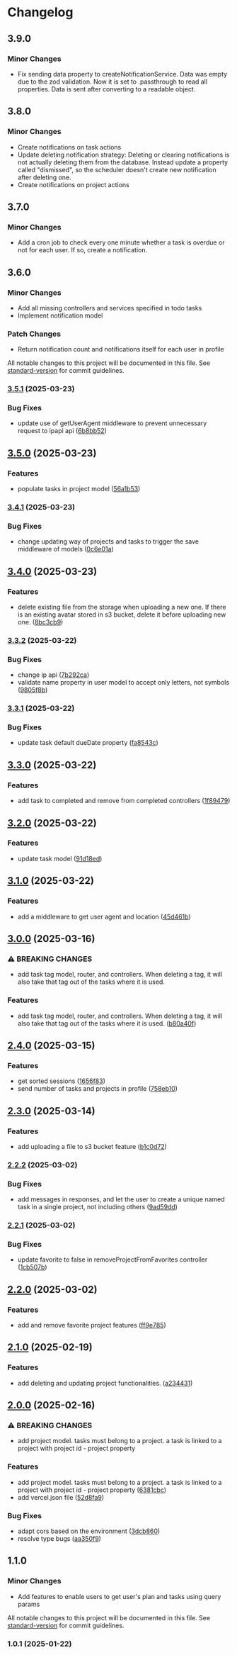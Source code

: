 # Changelog

## 3.9.0

### Minor Changes

- Fix sending data property to createNotificationService. Data was empty due to the zod validation. Now it is set to .passthrough to read all properties. Data is sent after converting to a readable object.

## 3.8.0

### Minor Changes

- Create notifications on task actions
- Update deleting notification strategy: Deleting or clearing notifications is not actually deleting them from the database. Instead update a property called "dismissed", so the scheduler doesn't create new notification after deleting one.
- Create notifications on project actions

## 3.7.0

### Minor Changes

- Add a cron job to check every one minute whether a task is overdue or not for each user. If so, create a notification.

## 3.6.0

### Minor Changes

- Add all missing controllers and services specified in todo tasks
- Implement notification model

### Patch Changes

- Return notification count and notifications itself for each user in profile

All notable changes to this project will be documented in this file. See [standard-version](https://github.com/conventional-changelog/standard-version) for commit guidelines.

### [3.5.1](https://github.com/ZeynalliZeynal/todoist-server/compare/v3.5.0...v3.5.1) (2025-03-23)

### Bug Fixes

- update use of getUserAgent middleware to prevent unnecessary request to ipapi api ([6b8bb52](https://github.com/ZeynalliZeynal/todoist-server/commit/6b8bb521434311676b424ac37ac5eb7807de88c6))

## [3.5.0](https://github.com/ZeynalliZeynal/todoist-server/compare/v3.4.1...v3.5.0) (2025-03-23)

### Features

- populate tasks in project model ([56a1b53](https://github.com/ZeynalliZeynal/todoist-server/commit/56a1b532ec7c13a353ba346cde5b93e28a2b3986))

### [3.4.1](https://github.com/ZeynalliZeynal/todoist-server/compare/v3.4.0...v3.4.1) (2025-03-23)

### Bug Fixes

- change updating way of projects and tasks to trigger the save middleware of models ([0c6e01a](https://github.com/ZeynalliZeynal/todoist-server/commit/0c6e01a8126c79ef22773ed6f977d96f651c1f86))

## [3.4.0](https://github.com/ZeynalliZeynal/todoist-server/compare/v3.3.2...v3.4.0) (2025-03-23)

### Features

- delete existing file from the storage when uploading a new one. If there is an existing avatar stored in s3 bucket, delete it before uploading new one. ([8bc3cb9](https://github.com/ZeynalliZeynal/todoist-server/commit/8bc3cb956651d0322d68e0d6c85c6eacc1c93b6a))

### [3.3.2](https://github.com/ZeynalliZeynal/todoist-server/compare/v3.3.1...v3.3.2) (2025-03-22)

### Bug Fixes

- change ip api ([7b292ca](https://github.com/ZeynalliZeynal/todoist-server/commit/7b292ca6dbebad905e2c5ac1a2d0eae5686b1d51))
- validate name property in user model to accept only letters, not symbols ([9805f8b](https://github.com/ZeynalliZeynal/todoist-server/commit/9805f8b5fc0a57009a92d1b2f31a6d934b87494d))

### [3.3.1](https://github.com/ZeynalliZeynal/todoist-server/compare/v3.3.0...v3.3.1) (2025-03-22)

### Bug Fixes

- update task default dueDate property ([fa8543c](https://github.com/ZeynalliZeynal/todoist-server/commit/fa8543c0613f2cc04868cd793a4006250ade24d1))

## [3.3.0](https://github.com/ZeynalliZeynal/todoist-server/compare/v3.2.0...v3.3.0) (2025-03-22)

### Features

- add task to completed and remove from completed controllers ([1f89479](https://github.com/ZeynalliZeynal/todoist-server/commit/1f8947908d2c2af44bc8d281511fc20646a2cbe2))

## [3.2.0](https://github.com/ZeynalliZeynal/todoist-server/compare/v3.1.0...v3.2.0) (2025-03-22)

### Features

- update task model ([91d18ed](https://github.com/ZeynalliZeynal/todoist-server/commit/91d18ed431cdd7d8f30f6b0535c582ba5316ab64))

## [3.1.0](https://github.com/ZeynalliZeynal/todoist-server/compare/v3.0.0...v3.1.0) (2025-03-22)

### Features

- add a middleware to get user agent and location ([45d461b](https://github.com/ZeynalliZeynal/todoist-server/commit/45d461b1c6ca0c492b9d4f9563e384aabbec1527))

## [3.0.0](https://github.com/ZeynalliZeynal/todoist-server/compare/v2.4.0...v3.0.0) (2025-03-16)

### ⚠ BREAKING CHANGES

- add task tag model, router, and controllers. When deleting a tag, it will also take that tag out of the tasks where it is used.

### Features

- add task tag model, router, and controllers. When deleting a tag, it will also take that tag out of the tasks where it is used. ([b80a40f](https://github.com/ZeynalliZeynal/todoist-server/commit/b80a40fc0600fcee05bd8e0331ff0465a15a333e))

## [2.4.0](https://github.com/ZeynalliZeynal/todoist-server/compare/v2.3.0...v2.4.0) (2025-03-15)

### Features

- get sorted sessions ([1656f83](https://github.com/ZeynalliZeynal/todoist-server/commit/1656f83662e49b75ff00fa31f430ac58111c673a))
- send number of tasks and projects in profile ([758eb10](https://github.com/ZeynalliZeynal/todoist-server/commit/758eb1078c9881800cc02cbab48e5d52c109e5c8))

## [2.3.0](https://github.com/ZeynalliZeynal/todoist-server/compare/v2.2.2...v2.3.0) (2025-03-14)

### Features

- add uploading a file to s3 bucket feature ([b1c0d72](https://github.com/ZeynalliZeynal/todoist-server/commit/b1c0d72a6533555035ef2b0bb6becf16ca947cc7))

### [2.2.2](https://github.com/ZeynalliZeynal/todoist-server/compare/v2.2.1...v2.2.2) (2025-03-02)

### Bug Fixes

- add messages in responses, and let the user to create a unique named task in a single project, not including others ([9ad59dd](https://github.com/ZeynalliZeynal/todoist-server/commit/9ad59dd285a867bb3643ad5c4412f4e17200fd6e))

### [2.2.1](https://github.com/ZeynalliZeynal/todoist-server/compare/v2.2.0...v2.2.1) (2025-03-02)

### Bug Fixes

- update favorite to false in removeProjectFromFavorites controller ([1cb507b](https://github.com/ZeynalliZeynal/todoist-server/commit/1cb507b479b9ec3fca6691ab978f26aeceea33da))

## [2.2.0](https://github.com/ZeynalliZeynal/todoist-server/compare/v2.1.0...v2.2.0) (2025-03-02)

### Features

- add and remove favorite project features ([ff9e785](https://github.com/ZeynalliZeynal/todoist-server/commit/ff9e7855a85074215d95d8e154dc80bdea11f8df))

## [2.1.0](https://github.com/ZeynalliZeynal/todoist-server/compare/v2.0.0...v2.1.0) (2025-02-19)

### Features

- add deleting and updating project functionalities. ([a234431](https://github.com/ZeynalliZeynal/todoist-server/commit/a234431c14a033ad4a006dae2789bdf2590684f3))

## [2.0.0](https://github.com/ZeynalliZeynal/todoist-server/compare/v1.0.1...v2.0.0) (2025-02-16)

### ⚠ BREAKING CHANGES

- add project model. tasks must belong to a project. a task is linked to a project with project id - project property

### Features

- add project model. tasks must belong to a project. a task is linked to a project with project id - project property ([6381cbc](https://github.com/ZeynalliZeynal/todoist-server/commit/6381cbc88fb6cc2ac9e51157569fa004acbcba95))
- add vercel.json file ([52d8fa9](https://github.com/ZeynalliZeynal/todoist-server/commit/52d8fa95c86af58a585f936bc2e291fb2018eebf))

### Bug Fixes

- adapt cors based on the environment ([3dcb860](https://github.com/ZeynalliZeynal/todoist-server/commit/3dcb860050b8fe9ff1df1ae90ad5ebd65e75bc0b))
- resolve type bugs ([aa350f9](https://github.com/ZeynalliZeynal/todoist-server/commit/aa350f956c4e84da39f6d497d6c62b05b6f96146))

## 1.1.0

### Minor Changes

- Add features to enable users to get user's plan and tasks using query params

All notable changes to this project will be documented in this file. See [standard-version](https://github.com/conventional-changelog/standard-version) for commit guidelines.

### 1.0.1 (2025-01-22)
